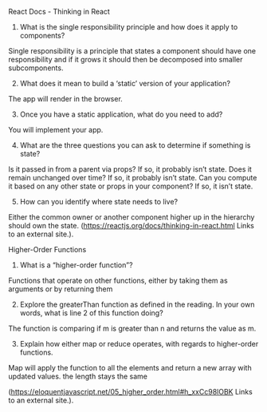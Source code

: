React Docs - Thinking in React

1. What is the single responsibility principle and how does it apply to components?

Single responsibility is a principle that states a component should have one responsibility and if it grows it should then be decomposed into smaller subcomponents.

2. What does it mean to build a ‘static’ version of your application?

The app will render in the browser.

3. Once you have a static application, what do you need to add?

You will implement your app.

4. What are the three questions you can ask to determine if something is state?

Is it passed in from a parent via props? If so, it probably isn’t state.
Does it remain unchanged over time? If so, it probably isn’t state.
Can you compute it based on any other state or props in your component? If so, it isn’t state.

5. How can you identify where state needs to live?

Either the common owner or another component higher up in the hierarchy should own the state.
(<https://reactjs.org/docs/thinking-in-react.html> Links to an external site.).

Higher-Order Functions

1. What is a “higher-order function”?

Functions that operate on other functions, either by taking them as arguments or by returning them

2. Explore the greaterThan function as defined in the reading. In your own words, what is line 2 of this function doing?

The function is comparing if m is greater than n and returns the value as m.

3. Explain how either map or reduce operates, with regards to higher-order functions.

Map will apply the function to all the elements and return a new array with updated values. the length stays the same

(<https://eloquentjavascript.net/05_higher_order.html#h_xxCc98lOBK> Links to an external site.).
